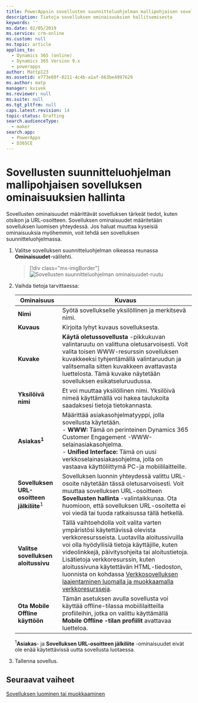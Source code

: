 ```yaml
---
title: PowerAppsin sovellusten suunnitteluohjelman mallipohjaisen sovelluksen ominaisuuksien hallinta | MicrosoftDocs
description: Tietoja sovelluksen ominaisuuksien hallitsemisesta
keywords: ''
ms.date: 02/05/2019
ms.service: crm-online
ms.custom: null
ms.topic: article
applies_to:
  - Dynamics 365 (online)
  - Dynamics 365 Version 9.x
  - powerapps
author: Mattp123
ms.assetid: e773e60f-0211-4c4b-a1af-663be4997629
ms.author: matp
manager: kvivek
ms.reviewer: null
ms.suite: null
ms.tgt_pltfrm: null
caps.latest.revision: 14
topic-status: Drafting
search.audienceType:
  - maker
search.app:
  - PowerApps
  - D365CE
---
```


# <a name="manage-model-driven-app-properties-in-the-app-designer"></a>Sovellusten suunnitteluohjelman mallipohjaisen sovelluksen ominaisuuksien hallinta

Sovellusten ominaisuudet määrittävät sovelluksen tärkeät tiedot, kuten otsikon ja URL-osoitteen. Sovelluksen ominaisuudet määritetään sovelluksen luomisen yhteydessä. Jos haluat muuttaa kyseisiä ominaisuuksia myöhemmin, voit tehdä sen sovelluksen suunnitteluohjelmassa.  
  
1.  Valitse sovelluksen suunnitteluohjelman oikeassa reunassa **Ominaisuudet**-välilehti.  

    > [!div class="mx-imgBorder"] 
    > ![Sovellusten suunnitteluohjelman ominaisuudet-ruutu](media/app-designer-properties-tab.png "Sovellusten suunnitteluohjelman ominaisuudet-ruutu")  
  
2.  Vaihda tietoja tarvittaessa:  

    |Ominaisuus|Kuvaus|  
    |--------------|-----------------|
    |**Nimi**|Syötä sovellukselle yksilöllinen ja merkitsevä nimi.|  
    |**Kuvaus**|Kirjoita lyhyt kuvaus sovelluksesta.|  
    |**Kuvake**|**Käytä oletussovellusta** -pikkukuvan valintaruutu on valittuna oletusarvoisesti. Voit valita toisen WWW-resurssin sovelluksen kuvakkeeksi tyhjentämällä valintaruudun ja valitsemalla sitten kuvakkeen avattavasta luettelosta. Tämä kuvake näytetään sovelluksen esikatseluruudussa.|
    |**Yksilöivä nimi**| Et voi muuttaa yksilöllinen nimi. Yksilöivä nimeä käyttämällä voi hakea taulukoita saadaksesi tietoja tietokannasta.| 
    |**Asiakas<sup>1</sup>**|Määrittää asiakasohjelmatyyppi, jolla sovellusta käytetään.<br/>-  **WWW:** Tämä on perinteinen Dynamics 365 Customer Engagement -WWW-selainasiakasohjelma.<br/>-  **Unified Interface:** Tämä on uusi verkkoselainasiakasohjelma, jolla on vastaava käyttöliittymä PC-ja mobiililaitteille.|
    |**Sovelluksen URL-osoitteen jälkiliite**<sup>1</sup>| Sovelluksen luonnin yhteydessä valittu URL-osoite näytetään tässä oletusarvoisesti. Voit muuttaa sovelluksen URL-osoitteen **Sovellusten hallinta** -valintaikkunaa. Ota huomioon, että sovelluksen URL-osoitetta ei voi viedä tai tuoda ratkaisussa tällä hetkellä.|
    |**Valitse sovelluksen aloitussivu**|Tällä vaihtoehdolla voit valita varten ympäristösi käytettävissä olevista verkkoresursseista. Luotavilla aloitussivuilla voi olla hyödyllisiä tietoja käyttäjille, kuten videolinkkejä, päivitysohjeita tai aloitustietoja. Lisätietoja verkkoresurssin, kuten aloitussivuna käytettävän HTML-tiedoston, luonnista on kohdassa [Verkkosovelluksen laajentaminen luomalla ja muokkaamalla verkkoresursseja](create-edit-web-resources.md).|
    |**Ota Mobile Offline käyttöön**|Tämän asetuksen avulla sovellusta voi käyttää offline-tilassa mobiililaitteilla profiileihin, jotka on valittu käyttämällä **Mobile Offline -tilan profiilit** avattavaa luetteloa.|

    <sup>1</sup>**Asiakas**- ja **Sovelluksen URL-osoitteen jälkiliite** -ominaisuudet eivät ole enää käytettävissä uutta sovellusta luotaessa.
3.  Tallenna sovellus.  
  
## <a name="next-steps"></a>Seuraavat vaiheet  
 [Sovelluksen luominen tai muokkaaminen](create-edit-app.md)
